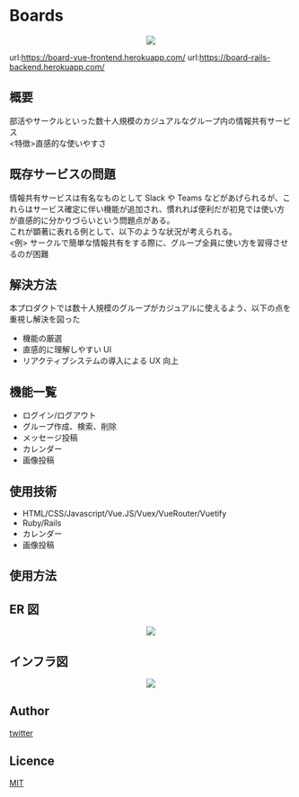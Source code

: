 # Boards
<p align="center">
  <img src="https://user-images.githubusercontent.com/86171064/160265284-5206e80c-158d-4841-a4fd-0478c44fdc31.png" />
</p>

url:https://board-vue-frontend.herokuapp.com/
url:https://board-rails-backend.herokuapp.com/

<!-- ![gif](https://github.com/kotabrog/ft_mini_ls/blob/main/image/ft_mini_ls.gif) -->

## 概要

部活やサークルといった数十人規模のカジュアルなグループ内の情報共有サービス  
<特徴>直感的な使いやすさ

## 既存サービスの問題

情報共有サービスは有名なものとして Slack や Teams などがあげられるが、これらはサービス確定に伴い機能が追加され、慣れれば便利だが初見では使い方が直感的に分かりづらいという問題点がある。  
これが顕著に表れる例として、以下のような状況が考えられる。  
<例> サークルで簡単な情報共有をする際に、グループ全員に使い方を習得させるのが困難

## 解決方法

本プロダクトでは数十人規模のグループがカジュアルに使えるよう、以下の点を重視し解決を図った

- 機能の厳選
- 直感的に理解しやすい UI
- リアクティブシステムの導入による UX 向上

## 機能一覧

- ログイン/ログアウト
- グループ作成、検索、削除
- メッセージ投稿
- カレンダー
- 画像投稿

## 使用技術

- HTML/CSS/Javascript/Vue.JS/Vuex/VueRouter/Vuetify
- Ruby/Rails
- カレンダー
- 画像投稿

## 使用方法

## ER 図

<p align="center">
  <img src="https://user-images.githubusercontent.com/86171064/158748878-8332c240-d46a-43fc-9c8a-e087ef260f91.png" />
</p>

## インフラ図

<p align="center">
  <img src="https://user-images.githubusercontent.com/86171064/160265234-bae58ae4-090d-4c87-8f98-65f11403fd97.png" />
</p>

## Author

[twitter]()

## Licence

[MIT](https://github.com/kotabrog/ft_mini_ls/blob/main/LICENSE)
